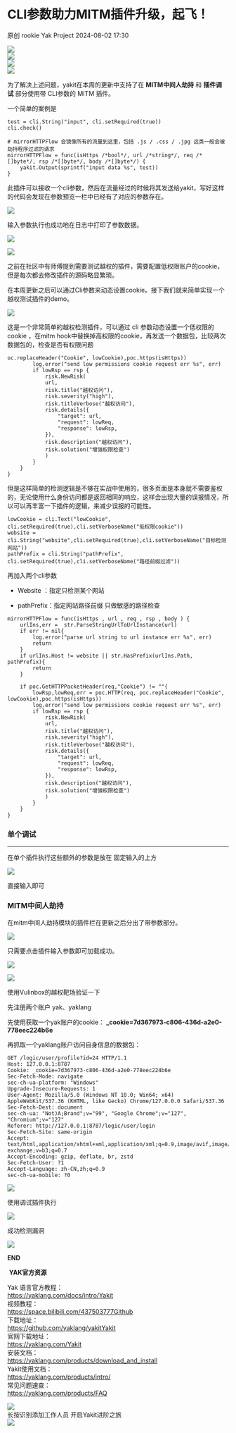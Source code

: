 #  CLI参数助力MITM插件升级，起飞！   
原创 rookie  Yak Project   2024-08-02 17:30  
  
![](/articles/wechat2md-57d4b38fb5fac67b077017855ed50c43.gif)  
![](/articles/wechat2md-b904917540c9ce445abf66c529954953.png)  
![](/articles/wechat2md-86c50d1335bf9aedf70735cb71de0c84.png)  
![](/articles/wechat2md-b98f40869426f24cfc00c63ca06fa2e9.png)  
  
为了解决上述问题，yakit在本周的更新中支持了在 **MITM中间人劫持** 和 **插件调试** 部分使用带 CLI参数的 MITM 插件。  
  
一个简单的案例是  
```
test = cli.String("input", cli.setRequired(true))
cli.check()

# mirrorHTTPFlow 会镜像所有的流量到这里，包括 .js / .css / .jpg 这类一般会被劫持程序过滤的请求
mirrorHTTPFlow = func(isHttps /*bool*/, url /*string*/, req /*[]byte*/, rsp /*[]byte*/, body /*[]byte*/) {
    yakit.Output(sprintf("input data %s", test))
}
```  
此插件可以接收一个cli参数，然后在流量经过的时候将其发送给yakit，写好这样的代码会发现在参数预览一栏中已经有了对应的参数存在。  
  
![](/articles/wechat2md-69f4aa1c8530b91a1e523e8de578798d.png)  
  
输入参数执行也成功地在日志中打印了参数数据。  
  
![](/articles/wechat2md-4fa98ee982a6cdde3dc1054820c8d067.png)  
  
![](/articles/wechat2md-c11c749d598baf7b5f23f085647980b3.png)  
  
之前在社区中有师傅提到需要测试越权的插件，需要配置低权限账户的cookie，但是每次都去修改插件的源码略显繁琐。  
  
在本周更新之后可以通过Cli参数来动态设置cookie。接下我们就来简单实现一个越权测试插件的demo。  
  
![](/articles/wechat2md-89ccb9e018812d29043a0c36c497257b.png)  
  
这是一个非常简单的越权检测插件，可以通过 cli 参数动态设置一个低权限的cookie ，在mitm hook中替换掉高权限的cookie，再发送一个数据包，比较两次数据包的，检查是否有权限问题  
```
oc.replaceHeader("Cookie", lowCookie),poc.https(isHttps))
        log.error("send low permissions cookie request err %s", err)
        if lowRsp == rsp {
            risk.NewRisk(
            url,
            risk.title("越权访问"),
            risk.severity("high"),
            risk.titleVerbose("越权访问"),
            risk.details({
                "target": url,
                "request": lowReq,
                "response": lowRsp,
            }),
            risk.description("越权访问"),
            risk.solution("增强权限检查")
            )
        } 
    }
}
```  
  
但是这样简单的检测逻辑是不够在实战中使用的，很多页面是本身就不需要鉴权的，无论使用什么身份访问都是返回相同的响应，这样会出现大量的误报情况，所以可以再丰富一下插件的逻辑，来减少误报的可能性。  
```
lowCookie = cli.Text("lowCookie", cli.setRequired(true),cli.setVerboseName("低权限cookie"))
website = cli.String("website",cli.setRequired(true),cli.setVerboseName("目标检测网站"))
pathPrefix = cli.String("pathPrefix", cli.setRequired(true),cli.setVerboseName("路径前缀过滤"))
```  
  
再加入两个cli参数   
- Website ：指定只检测某个网站  
  
- pathPrefix：指定网站路径前缀 只做敏感的路径检查  
  
```
mirrorHTTPFlow = func(isHttps , url , req , rsp , body ) {
    urlIns,err =  str.ParseStringUrlToUrlInstance(url)
    if err != nil{
        log.error("parse url string to url instance err %s", err)
        return
    }
    if urlIns.Host != website || str.HasPrefix(urlIns.Path, pathPrefix){
        return
    }

    if poc.GetHTTPPacketHeader(req,"Cookie") != ""{
        lowRsp,lowReq,err = poc.HTTP(req, poc.replaceHeader("Cookie", lowCookie),poc.https(isHttps))
        log.error("send low permissions cookie request err %s", err)
        if lowRsp == rsp {
            risk.NewRisk(
            url,
            risk.title("越权访问"),
            risk.severity("high"),
            risk.titleVerbose("越权访问"),
            risk.details({
                "target": url,
                "request": lowReq,
                "response": lowRsp,
            }),
            risk.description("越权访问"),
            risk.solution("增强权限检查")
            )
        } 
    }
}
```  
  
### 单个调试  
  
****  
在单个插件执行这些额外的参数是放在 固定输入的上方  
  
![](/articles/wechat2md-3a2c11e14431edf55101891d40f83baa.png)  
  
直接输入即可  
  
### MITM中间人劫持  
  
在mitm中间人劫持模块的插件栏在更新之后分出了带参数部分。  
  
![](/articles/wechat2md-5f20509fcdfa1bf87efad3f924e67a1b.png)  
  
只需要点击插件输入参数即可加载成功。  
  
![](/articles/wechat2md-3be08397b31190bf8cb0c6aba9a0f764.png)  
  
![](/articles/wechat2md-21388f4cf4d5ec25df37aad927ae46b2.png)  
  
使用Vulinbox的越权靶场验证一下   
  
先注册两个账户 yak、yaklang   
  
先使用获取一个yak账户的cookie： **_cookie=7d367973-c806-436d-a2e0-778eec224b6e**  
  
再抓取一个yaklang账户访问自身信息的数据包：  
```
GET /logic/user/profile?id=24 HTTP/1.1
Host: 127.0.0.1:8787
Cookie: _cookie=7d367973-c806-436d-a2e0-778eec224b6e
Sec-Fetch-Mode: navigate
sec-ch-ua-platform: "Windows"
Upgrade-Insecure-Requests: 1
User-Agent: Mozilla/5.0 (Windows NT 10.0; Win64; x64) AppleWebKit/537.36 (KHTML, like Gecko) Chrome/127.0.0.0 Safari/537.36
Sec-Fetch-Dest: document
sec-ch-ua: "Not)A;Brand";v="99", "Google Chrome";v="127", "Chromium";v="127"
Referer: http://127.0.0.1:8787/logic/user/login
Sec-Fetch-Site: same-origin
Accept: text/html,application/xhtml+xml,application/xml;q=0.9,image/avif,image/webp,image/apng,*/*;q=0.8,application/signed-exchange;v=b3;q=0.7
Accept-Encoding: gzip, deflate, br, zstd
Sec-Fetch-User: ?1
Accept-Language: zh-CN,zh;q=0.9
sec-ch-ua-mobile: ?0

```  
  
![](/articles/wechat2md-9c577a636716eab560aab7844d0662fa.png)  
  
使用调试插件执行   
  
![](/articles/wechat2md-64a3b28e66761d2aaa5fa65e08acc301.png)  
  
成功检测漏洞  
  
![](/articles/wechat2md-ad840b75e8c3d40e25012740aaf2a8c2.png)  
  
  
**END**  
  
  
  
 **YAK官方资源**  
  
  
Yak 语言官方教程：  
https://yaklang.com/docs/intro/Yakit   
视频教程：  
https://space.bilibili.com/437503777Github  
下载地址：  
https://github.com/yaklang/yakitYakit  
官网下载地址：  
https://yaklang.com/Yakit  
安装文档：  
https://yaklang.com/products/download_and_install  
Yakit使用文档：  
https://yaklang.com/products/intro/  
常见问题速查：  
https://yaklang.com/products/FAQ  
  
![](/articles/wechat2md-85062b6e6c63b9d9d17d1e2a5ca2ec01.other)  
长按识别添加工作人员
开启Yakit进阶之旅  
![](/articles/wechat2md-14665f86963c7c123b43378ebc55bb0f.other)  